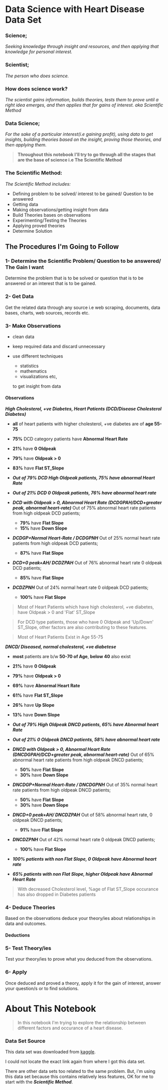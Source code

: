 # Data Science with Heart Disease Data Set
### **Science;** 
*Seeking knowledge through insight and resources, and then applying that knowledge for personal interest.*

### **Scientist;** 
*The person who does science.*

### **How does science work?**
*The scientist gains information, builds theories, tests them to prove until a right idea emerges, and then applies that for gains of interest. aka Scientific Method*

### **Data Science;** 
*For the sake of a particular interest(i.e gaining profit), using data to get insights, building theories based on the insight, proving those theories, and then applying them.*

> **Throughout this notebook I'll try to go through all the stages that are the base of science i.e The Scientific Method**


### **The Scientific Method:** 
*The Scientific Method includes:*
- Defining problem to be solved/ interest to be gained/ Question to be answered
- Getting data
- Making observations/getting insight from data
- Build Theories bases on observations
- Experimenting/Testing the Theories
- Applying proved theories
- Determine Solution

## The Procedures I'm Going to Follow

### **1- Determine the Scientific Problem/ Question to be answered/ The Gain I want**
Determine the problem that is to be solved or question that is to be answered or an interest that is to be gained.

### **2- Get Data**
Get the related data through any source i.e web scraping, documents, data bases, charts, web sources, records etc.

### **3- Make Observations**
- clean data
- keep required data and discard unnecessary
- use different techniques 
    - statistics
    - mathematics
    - visualizations etc, 
    
    to get insight from data

#### **Observations**
***High Cholesterol, +ve Diabetes, Heart Patients (DCD/Disease Cholesterol Diabetes)***
- **all** of heart patients with higher cholesterol, +ve diabetes are of **age 55-75**
- **75%** DCD category patients have **Abnormal Heart Rate**
- **21%** have **0 Oldpeak**
- **79%** have **Oldpeak > 0**
- **83%** have **Flat ST_Slope**

- ***Out of 79% DCD High Oldpeak patients, 75% have abnormal Heart Rate***

- ***Out of 21% DCD 0 Oldpeak patients, 76% have abnormal heart rate***

- ***DCD with Oldpeak > 0, Abnormal Heart Rate (DCDGPAH/DCD+greater peak, abnormal heart-rate)***
  Out of 75% abnormal heart rate patients from high oldpeak DCD patients;
  - **79%** have **Flat Slope**
  - **15%** have **Down Slope**

- ***DCDGP+Normal Heart-Rate / DCDGPNH***
  Out of 25% normal heart rate patients from high oldpeak DCD patients;
  - **87%** have **Flat Slope**

- ***DCD+0 peak+AH/ DCDZPAH***
  Out of 76% abnormal heart rate 0 oldpeak DCD patients;
  - **85%** have **Flat Slope**

- ***DCDZPNH***
  Out of 24% normal heart rate 0 oldpeak DCD patients;
  - **100%** have **Flat Slope**

> Most of Heart Patients which have high cholesterol, +ve diabetes, have Oldpeak > 0 and 'Flat' ST_Slope

> For DCD type patients, those who have 0 Oldpeak and 'Up/Down' ST_Slope, other factors are also contributing to these features.

> Most of Heart Patients Exist in Age 55-75

***DNCD/ Diseased, normal cholesterol, +ve diabetese***
- **most** patients are b/w **50-70 of Age**, **below 40** also exist
- **21%** have **0 Oldpeak**
- **79%** have **Oldpeak > 0**
- **69%** have **Abnormal Heart Rate**
- **61%** have **Flat ST_Slope**
- **26%** have **Up Slope**
- **13%** have **Down Slope**

- ***Out of 79% High Oldpeak DNCD patients, 65% have Abnormal heart Rate***

- ***Out of 21% 0 Oldpeak DNCD patients, 58% have  abnormal heart rate***

- ***DNCD with Oldpeak > 0, Abnormal Heart Rate (DNCDGPAH/DCD+greater peak, abnormal heart-rate)***
  Out of 65% abnormal heart rate patients from high oldpeak DNCD patients;
  - **50%** have **Flat Slope**
  - **30%** have **Down Slope**

- ***DNCDGP+Normal Heart-Rate / DNCDGPNH***
  Out of 35% normal heart rate patients from high oldpeak DNCD patients;
  - **50%** have **Flat Slope**
  - **30%** have **Down Slope**

- ***DNCD+0 peak+AH/ DNCDZPAH***
  Out of 58% abnormal heart rate, 0 oldpeak DNCD patients;
  - **91%** have **Flat Slope**

- ***DNCDZPNH***
  Out of 42% normal heart rate 0 oldpeak DNCD patients;
  - **100%** have **Flat Slope**

- ***100% patients with non Flat Slope, 0 Oldpeak have Abnormal heart rate***

- ***65% patients with non Flat Slope, higher Oldpeak have Abnormal Heart Rate***

> With decreased Cholesterol level, %age of Flat ST_Slope occurance has also dropped in Diabetes patients

### **4- Deduce Theories**
Based on the observations deduce your theory/ies about relationships in data and outcomes.

#### **Deductions**


### **5- Test Theory/ies**
Test your theory/ies to prove what you deduced from the observations.

### **6- Apply**
Once deduced and proved a theory, apply it for the gain of interest, answer your question/s or to find solutions.

# About This Notebook
> In this notebook I'm trying to explore the relationship between different factors and occurance of a heart disease.


### **Data Set Source**
This data set was downloaded from [kaggle](https://www.keggle.com).

I could not locate the exact link again from where I got this data set.

There are other data sets too related to the same problem. But, i'm using this data set because this contains relatively less features, OK for me to start with the ***Scientific Method***.